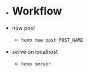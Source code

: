 - # Workflow
- new post
	- ```bash
	  hexo new post POST_NAME
	  ```
- serve on localhost
	- ```bash
	  hexo server
	  ```